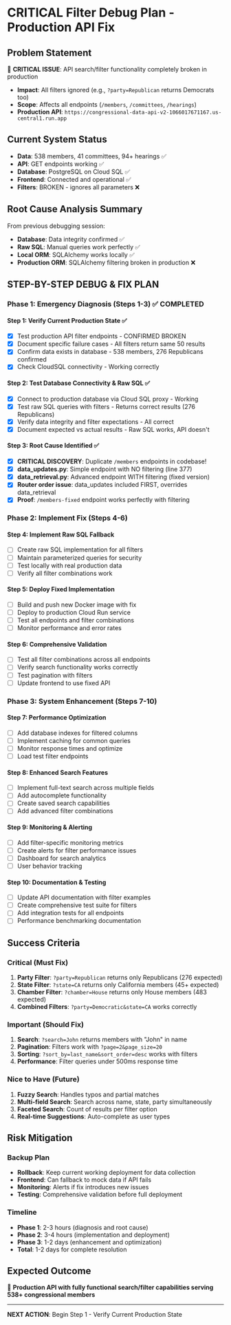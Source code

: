 # CRITICAL Filter Debug Plan - Production API Fix

## Problem Statement
🚨 **CRITICAL ISSUE**: API search/filter functionality completely broken in production
- **Impact**: All filters ignored (e.g., `?party=Republican` returns Democrats too)  
- **Scope**: Affects all endpoints (`/members`, `/committees`, `/hearings`)
- **Production API**: `https://congressional-data-api-v2-1066017671167.us-central1.run.app`

## Current System Status
- **Data**: 538 members, 41 committees, 94+ hearings ✅
- **API**: GET endpoints working ✅
- **Database**: PostgreSQL on Cloud SQL ✅  
- **Frontend**: Connected and operational ✅
- **Filters**: BROKEN - ignores all parameters ❌

## Root Cause Analysis Summary
From previous debugging session:
- **Database**: Data integrity confirmed ✅
- **Raw SQL**: Manual queries work perfectly ✅
- **Local ORM**: SQLAlchemy works locally ✅
- **Production ORM**: SQLAlchemy filtering broken in production ❌

## STEP-BY-STEP DEBUG & FIX PLAN

### **Phase 1: Emergency Diagnosis (Steps 1-3) ✅ COMPLETED**

#### **Step 1: Verify Current Production State** ✅
- [x] Test production API filter endpoints - CONFIRMED BROKEN
- [x] Document specific failure cases - All filters return same 50 results
- [x] Confirm data exists in database - 538 members, 276 Republicans confirmed
- [x] Check CloudSQL connectivity - Working correctly

#### **Step 2: Test Database Connectivity & Raw SQL** ✅  
- [x] Connect to production database via Cloud SQL proxy - Working
- [x] Test raw SQL queries with filters - Returns correct results (276 Republicans)
- [x] Verify data integrity and filter expectations - All correct
- [x] Document expected vs actual results - Raw SQL works, API doesn't

#### **Step 3: Root Cause Identified** ✅
- [x] **CRITICAL DISCOVERY**: Duplicate `/members` endpoints in codebase!
- [x] **data_updates.py**: Simple endpoint with NO filtering (line 377)
- [x] **data_retrieval.py**: Advanced endpoint WITH filtering (fixed version)
- [x] **Router order issue**: data_updates included FIRST, overrides data_retrieval
- [x] **Proof**: `/members-fixed` endpoint works perfectly with filtering

### **Phase 2: Implement Fix (Steps 4-6)**

#### **Step 4: Implement Raw SQL Fallback**
- [ ] Create raw SQL implementation for all filters
- [ ] Maintain parameterized queries for security
- [ ] Test locally with real production data
- [ ] Verify all filter combinations work

#### **Step 5: Deploy Fixed Implementation**
- [ ] Build and push new Docker image with fix
- [ ] Deploy to production Cloud Run service
- [ ] Test all endpoints and filter combinations
- [ ] Monitor performance and error rates

#### **Step 6: Comprehensive Validation**
- [ ] Test all filter combinations across all endpoints
- [ ] Verify search functionality works correctly
- [ ] Test pagination with filters
- [ ] Update frontend to use fixed API

### **Phase 3: System Enhancement (Steps 7-10)**

#### **Step 7: Performance Optimization**
- [ ] Add database indexes for filtered columns
- [ ] Implement caching for common queries
- [ ] Monitor response times and optimize
- [ ] Load test filter endpoints

#### **Step 8: Enhanced Search Features**
- [ ] Implement full-text search across multiple fields
- [ ] Add autocomplete functionality
- [ ] Create saved search capabilities
- [ ] Add advanced filter combinations

#### **Step 9: Monitoring & Alerting**
- [ ] Add filter-specific monitoring metrics
- [ ] Create alerts for filter performance issues
- [ ] Dashboard for search analytics
- [ ] User behavior tracking

#### **Step 10: Documentation & Testing**
- [ ] Update API documentation with filter examples
- [ ] Create comprehensive test suite for filters
- [ ] Add integration tests for all endpoints
- [ ] Performance benchmarking documentation

## Success Criteria

### **Critical (Must Fix)**
1. **Party Filter**: `?party=Republican` returns only Republicans (276 expected)
2. **State Filter**: `?state=CA` returns only California members (45+ expected)
3. **Chamber Filter**: `?chamber=House` returns only House members (483 expected)
4. **Combined Filters**: `?party=Democratic&state=CA` works correctly

### **Important (Should Fix)**
1. **Search**: `?search=John` returns members with "John" in name
2. **Pagination**: Filters work with `?page=2&page_size=20`
3. **Sorting**: `?sort_by=last_name&sort_order=desc` works with filters
4. **Performance**: Filter queries under 500ms response time

### **Nice to Have (Future)**
1. **Fuzzy Search**: Handles typos and partial matches
2. **Multi-field Search**: Search across name, state, party simultaneously
3. **Faceted Search**: Count of results per filter option
4. **Real-time Suggestions**: Auto-complete as user types

## Risk Mitigation

### **Backup Plan**
- **Rollback**: Keep current working deployment for data collection
- **Frontend**: Can fallback to mock data if API fails
- **Monitoring**: Alerts if fix introduces new issues
- **Testing**: Comprehensive validation before full deployment

### **Timeline**
- **Phase 1**: 2-3 hours (diagnosis and root cause)
- **Phase 2**: 3-4 hours (implementation and deployment)  
- **Phase 3**: 1-2 days (enhancement and optimization)
- **Total**: 1-2 days for complete resolution

## Expected Outcome
🎯 **Production API with fully functional search/filter capabilities serving 538+ congressional members**

---

**NEXT ACTION**: Begin Step 1 - Verify Current Production State
